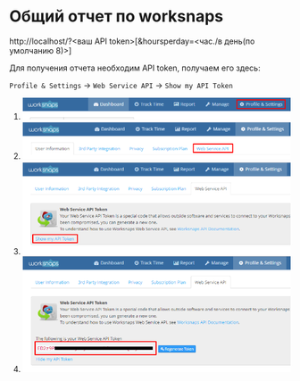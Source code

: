 # Общий отчет по worksnaps

http://localhost/?<ваш API token>[&hoursperday=<час./в день(по умолчанию 8)>]

Для получения отчета необходим API token, получаем его здесь:

`Profile & Settings` → `Web Service API` → `Show my API Token`

1. ![step 1](https://raw.githubusercontent.com/kas-cor/worksnaps/master/img/step_1.png "Step 1")
2. ![step 2](https://raw.githubusercontent.com/kas-cor/worksnaps/master/img/step_2.png "Step 2")
3. ![step 3](https://raw.githubusercontent.com/kas-cor/worksnaps/master/img/step_3.png "Step 3")
4. ![step 4](https://raw.githubusercontent.com/kas-cor/worksnaps/master/img/step_4.png "Step 4")
